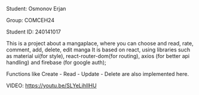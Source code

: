 Student: Osmonov Erjan

Group: COMCEH24

Student ID: 240141017

This is a project about a mangaplace, where you can choose and read, rate, comment, add, delete, edit manga
It is based on react, using libraries such as material ui(for style), react-router-dom(for routing), axios (for better api handling) and
firebase (for google auth);

Functions like Create - Read - Update - Delete are also implemented here.

VIDEO:
https://youtu.be/SLYeLihIlHU

    
